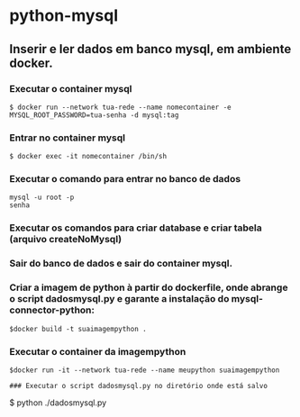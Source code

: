 # python-mysql
## Inserir e ler dados em banco mysql, em ambiente docker.

### Executar o container mysql
```
$ docker run --network tua-rede --name nomecontainer -e MYSQL_ROOT_PASSWORD=tua-senha -d mysql:tag
```
### Entrar no container mysql
```
$ docker exec -it nomecontainer /bin/sh
```
### Executar o comando para entrar no banco de dados
```
mysql -u root -p
senha
```
### Executar os comandos para criar database e criar tabela (arquivo createNoMysql)

### Sair do banco de dados e sair do container mysql.

### Criar a imagem de python à partir do dockerfile, onde abrange o script dadosmysql.py e garante a instalação do mysql-connector-python:
```
$docker build -t suaimagempython .
```
### Executar o container da imagempython
```
$docker run -it --network tua-rede --name meupython suaimagempython

### Executar o script dadosmysql.py no diretório onde está salvo
```
$ python ./dadosmysql.py
```


